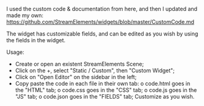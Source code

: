 I used the custom code & documentation from here, and then I updated and made my own: https://github.com/StreamElements/widgets/blob/master/CustomCode.md

The widget has customizable fields, and can be edited as you wish by using the fields in the widget.

Usage:
- Create or open an existent StreamElements Scene;
- Click on the +, select "Static / Custom", then "Custom Widget";
- Click on "Open Editor" on the sidebar in the left;
- Copy paste the code in each file in their own tab: 
    o code.html goes in the "HTML" tab; 
    o code.css goes in the "CSS" tab; 
    o code.js goes in the "JS" tab; 
    o code.json goes in the "FIELDS" tab;
Customize as you wish.


